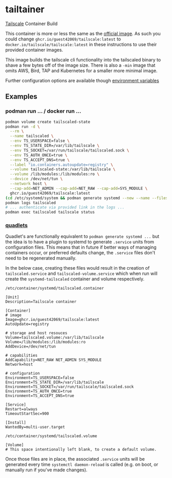 # tailtainer
[Tailscale](https://tailscale.com/) Container Build

This container is more or less the same as the [official image](https://hub.docker.com/r/tailscale/tailscale). As such you could change `ghcr.io/guest42069/tailscale:latest` to `docker.io/tailscale/tailscale:latest` in these instructions to use their provided container images.

This image builds the tailscale cli functionality into the tailscaled binary to shave a few bytes off of the image size. There is also a `-min` image that omits AWS, Bird, TAP and Kubernetes for a smaller more minimal image.

Further configuration options are available though [environment variables](https://github.com/tailscale/tailscale/blob/v1.50.1/cmd/containerboot/main.go#L6-L52)

## Examples

### podman run ... / docker run ...
```bash
podman volume create tailscaled-state
podman run -d \
  --rm \
  --name tailscaled \
  --env TS_USERSPACE=false \
  --env TS_STATE_DIR=/var/lib/tailscale \
  --env TS_SOCKET=/var/run/tailscale/tailscaled.sock \
  --env TS_AUTH_ONCE=true \
  --env TS_ACCEPT_DNS=true \
  --label "io.containers.autoupdate=registry" \
  --volume tailscaled-state:/var/lib/tailscale \
  --volume /lib/modules:/lib/modules:ro \
  --device /dev/net/tun \
  --network host \
  --cap-add=NET_ADMIN --cap-add=NET_RAW --cap-add=SYS_MODULE \
  ghcr.io/guest42069/tailscale:latest
(cd /etc/systemd/system && podman generate systemd --new --name --files tailscaled) && systemctl enable --now container-tailscaled
podman logs tailscaled
# ... authenticate via provided link in the logs ...
podman exec tailscaled tailscale status
```

### [quadlets](https://www.redhat.com/sysadmin/quadlet-podman)

Quadlet's are functionally equivalent to `podman generate systemd ...` but the idea is to have a plugin to systemd to generate `.service` units from configuration files.
This means that in future if better ways of managing containers occur, or preferred defaults change, the `.service` files don't need to be regenerated manually.

In the below case, creating these files would result in the creation of `tailscaled.service` and `tailscaled-volume.service` which when run will create the `systemd-tailscaled` container and volume respectively.

`/etc/container/systemd/tailscaled.container`
```.service
[Unit]
Description=Tailscale container

[Container]
# image
Image=ghcr.io/guest42069/tailscale:latest
AutoUpdate=registry

# storage and host resouces
Volume=tailscaled.volume:/var/lib/tailscale
Volume=/lib/modules:/lib/modules:ro
AddDevice=/dev/net/tun

# capabilities
AddCapability=NET_RAW NET_ADMIN SYS_MODULE
Network=host

# configuration
Environment=TS_USERSPACE=false
Environment=TS_STATE_DIR=/var/lib/tailscale
Environment=TS_SOCKET=/var/run/tailscale/tailscaled.sock
Environment=TS_AUTH_ONCE=true
Environment=TS_ACCEPT_DNS=true

[Service]
Restart=always
TimeoutStartSec=900

[Install]
WantedBy=multi-user.target
```

`/etc/container/systemd/tailscaled.volume`
```.service
[Volume]
# This space intentionally left blank, to create a default volume.
```

Once those files are in place, the associated `.service` units will be generated every time `systemctl daemon-reload` is called (e.g. on boot, or manually run if you've made changes).
